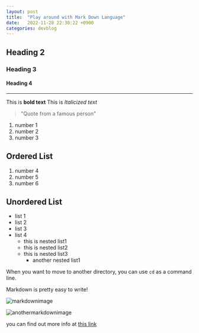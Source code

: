 ```yaml
---
layout: post
title:  "Play around with Mark Down Language"
date:   2022-11-28 22:30:22 +0900
categories: devblog
---
```


## Heading 2

### Heading 3

#### Heading 4

---

This is **bold text**
This is *Italicized text*

> "Quote from a famous person"

1. number 1
2. number 2
3. number 3

## Ordered List

1. number 4
1. number 5
1. number 6

## Unordered List

- list 1
- list 2
- list 3
- list 4
  - this is nested list1
  - this is nested list2
  - this is nested list3
    - another nested list1

When you want to move to another directory, you can use `cd` as a command line.

Markdown is pretty easy to write!

![markdownimage](https://upload.wikimedia.org/wikipedia/commons/4/48/Markdown-mark.svg)

![anothermarkdownimage](https://kirkstrobeck.github.io/whatismarkdown.com/img/markdown.png)

you can find out more info at [this link](https://www.markdownguide.org/cheat-sheet/)
